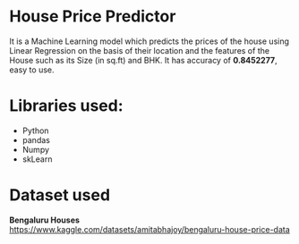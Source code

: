 # House Price Predictor
It is a Machine Learning model which predicts the prices of the house using Linear Regression on the basis of their location and the features of the House such as its Size (in sq.ft) and BHK.
It has accuracy of **0.8452277**, easy to use.
# Libraries used:
* Python
* pandas
* Numpy 
* skLearn
# Dataset used 
**Bengaluru Houses**
https://www.kaggle.com/datasets/amitabhajoy/bengaluru-house-price-data
